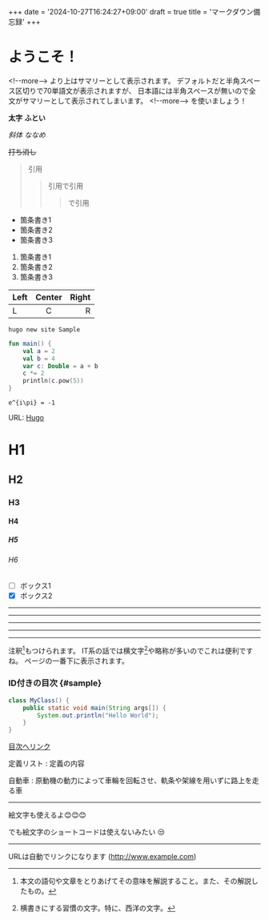 +++
date = '2024-10-27T16:24:27+09:00'
draft = true
title = 'マークダウン備忘録'
+++


# ようこそ！
\<\!\-\-more\-\-\> より上はサマリーとして表示されます。
デフォルトだと半角スペース区切りで70単語文が表示されますが、
日本語には半角スペースが無いので全文がサマリーとして表示されてしまいます。
\<\!\-\-more\-\-\> を使いましょう！

<!--more-->

**太字** __ふとい__

*斜体* _ななめ_

~~打ち消し~~

> 引用
>> 引用で引用
>>> で引用

- 箇条書き1
- 箇条書き2
- 箇条書き3

1. 箇条書き1
2. 箇条書き2
3. 箇条書き3

|Left|Center|Right|
|:---|:----:|----:|
|L   |C     |R    |

`hugo new site Sample`

```kotlin
fun main() {
    val a = 2
    val b = 4
    var c: Double = a + b
    c *= 2
    println(c.pow(5))
}
```

```
e^{i\pi} = -1
```



URL: 
[Hugo](https://gohugo.io/)

# H1
## H2
### H3
#### H4
##### H5
###### H6

- [ ] ボックス1
- [x] ボックス2

* * *
***
*****
- - - 
---

注釈[^1]もつけられます。
IT系の話では横文字[^yokomoji]や略称が多いのでこれは便利ですね。
ページの一番下に表示されます。

[^1]: 本文の語句や文章をとりあげてその意味を解説すること。また、その解説したもの。
[^yokomoji]: 横書きにする習慣の文字。特に、西洋の文字。

### ID付きの目次 {#sample}
```java
class MyClass() {
    public static void main(String args[]) {
        System.out.println("Hello World");
    }
}
```

[目次へリンク](#sample)

定義リスト
: 定義の内容

自動車
: 原動機の動力によって車輪を回転させ、軌条や架線を用いずに路上を走る車

---
絵文字も使えるよ😊😊😊 

でも絵文字のショートコードは使えないみたい :unamused:

---

URLは自動でリンクになります (http://www.example.com)